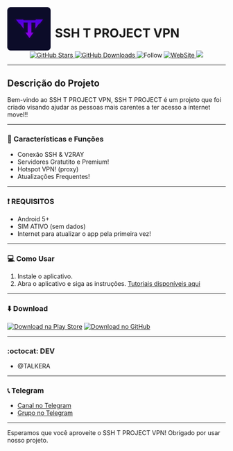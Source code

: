 <div style="display: flex; align-items: center;">
  <img src="favicon.ico" alt="Logo do SSH T PROJECT VPN" width="100">
  <h1 style="margin-left: 10px;">SSH T PROJECT VPN</h1>
</div>



<div align="center">
  <a href="https://github.com/TelksBr/SSH_T_PROJECT_PAGE/stargazers">
    <img src="https://img.shields.io/github/stars/TelksBr/SSH_T_PROJECT_PAGE.svg?style=for-the-badge" alt="GitHub Stars">
  </a>
  <a href="https://github.com/TelksBr/SSH_T_PROJECT_PAGE/releases">
    <img src="https://img.shields.io/github/downloads/TelksBr/SSH_T_PROJECT_PAGE/total.svg?style=for-the-badge" alt="GitHub Downloads">
  </a>
  <a>
    <img src="https://img.shields.io/github/followers/TelksBr.svg?style=social&label=Follow&maxAge=2592000" alt="Follow">
  </a>
    <a href= "https://sshtproject.com">
    <img src="https://img.shields.io/website-up-down-green-red/http/sshtproject.com" alt="WebSite">
  </a>
  </a>
    <a>
    <img src="https://img.shields.io/badge/Maintained%3F-yes-green.svg">
  </a>
</div>

---

## Descrição do Projeto

Bem-vindo ao SSH T PROJECT VPN, SSH T PROJECT é um projeto que foi criado visando ajudar as pessoas mais carentes a ter acesso a internet movel!!

---

### :rocket: Características e Funções

- Conexão SSH & V2RAY
- Servidores Gratutito e Premium!
- Hotspot VPN! (proxy)
- Atualizações Frequentes!

---

### :exclamation: REQUISITOS

- Android 5+
- SIM ATIVO (sem dados)
- Internet para atualizar o app pela primeira vez!

---

### :computer: Como Usar

1. Instale o aplicativo.
2. Abra o aplicativo e siga as instruções.
[Tutoriais disponíveis aqui](https://sshtproject.com/tutoriais)

---

### :arrow_down: Download

[![Download na Play Store](https://img.shields.io/badge/Download-Play%20Store-brightgreen.svg)](https://play.google.com/store/apps/details?id=app.sshtproject)
[![Download no GitHub](https://img.shields.io/badge/Download-GitHub-blue.svg)](https://github.com/TelksBr/SSH_T_PROJECT_PAGE/releases)

---

### :octocat: DEV

- @TALKERA

---

### :telephone_receiver: Telegram

- [Canal no Telegram](https://t.me/ssh_t_project)
- [Grupo no Telegram](https://t.me/ssh_t_project_grupo)

---

Esperamos que você aproveite o SSH T PROJECT VPN! Obrigado por usar nosso projeto.
